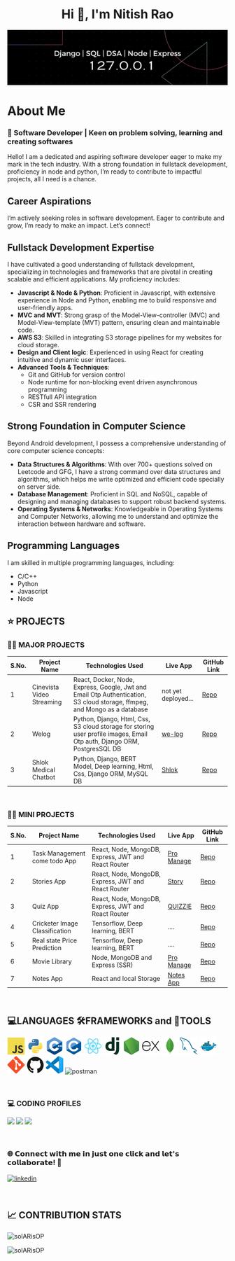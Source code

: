 <h1 align="center">Hi 👋, I'm Nitish Rao</h1>

<img src="https://github.com/solARisOP/solARisOP/blob/main/127.0.0.1%20(2).png">

# About Me

### 👋 Software Developer | Keen on problem solving, learning and creating softwares

Hello! I am a dedicated and aspiring software developer eager to make my mark in the tech industry. With a strong foundation in fullstack development, proficiency in node and python, I’m ready to contribute to impactful projects, all I need is a chance.

## Career Aspirations
I’m actively seeking roles in software development. Eager to contribute and grow, I’m ready to make an impact. Let’s connect!

## Fullstack Development Expertise
I have cultivated a good understanding of fullstack development, specializing in technologies and frameworks that are pivotal in creating scalable and efficient applications. My proficiency includes:

- **Javascript & Node & Python**: Proficient in Javascript, with extensive experience in Node and Python, enabling me to build responsive and user-friendly apps.
- **MVC and MVT**: Strong grasp of the Model-View-controller (MVC) and Model-View-template (MVT) pattern, ensuring clean and maintainable code.
- **AWS S3**: Skilled in integrating S3 storage pipelines for my websites for cloud storage.
- **Design and Client logic**: Experienced in using React for creating intuitive and dynamic user interfaces.
- **Advanced Tools & Techniques**: 
  - Git and GitHub for version control
  - Node runtime for non-blocking event driven asynchronous programming
  - RESTfull API integration
  - CSR and SSR rendering

## Strong Foundation in Computer Science
Beyond Android development, I possess a comprehensive understanding of core computer science concepts:

- **Data Structures & Algorithms**: With over 700+ questions solved on Leetcode and GFG, I have a strong command over data structures and algorithms, which helps me write optimized and efficient code specially on server side.
- **Database Management**: Proficient in SQL and NoSQL, capable of designing and managing databases to support robust backend systems.
- **Operating Systems & Networks**: Knowledgeable in Operating Systems and Computer Networks, allowing me to understand and optimize the interaction between hardware and software.

## Programming Languages
I am skilled in multiple programming languages, including:

- C/C++
- Python
- Javascript
- Node

## ⭐ PROJECTS

### 👩‍💻 MAJOR PROJECTS

|S.No.|Project Name|Technologies Used | Live App | GitHub Link |
|--------|----|----|----| ---- |
| 1 | Cinevista Video Streaming |React, Docker, Node, Express, Google, Jwt and Email Otp Authentication, S3 cloud storage, ffmpeg, and Mongo as a database | not yet deployed... | [Repo](https://github.com/solARisOP/Video-Stream) |
| 2 | Welog |Python, Django, Html, Css, S3 cloud storage for storing user profile images, Email Otp auth, Django ORM, PostgresSQL DB |  [we-log](https://we-log.vercel.app)  | [Repo](https://github.com/solARisOP/we-log) | 
| 3 | Shlok Medical Chatbot |Python, Django, BERT Model, Deep learning, Html, Css, Django ORM, MySQL DB |  [Shlok](https://shlok-chikitsa.vercel.app)  | [Repo](https://github.com/solARisOP/shlok) | 

<br>

### 👩‍💻 MINI PROJECTS

|S.No.|Project Name|Technologies Used | Live App | GitHub Link |
|--------|----|----|----|----|
| 1 | Task Management come todo App | React, Node, MongoDB, Express, JWT and React Router | [Pro Manage](https://pro-manage-client-aitu.onrender.com/) | [Repo](https://github.com/solARisOP/Pro-Manage-client) |
| 2 | Stories App | React, Node, MongoDB, Express, JWT and React Router | [Story](https://stories-91jl.onrender.com/) | [Repo](https://github.com/solARisOP/stories) |
| 3 | Quiz App | React, Node, MongoDB, Express, JWT and React Router | [QUIZZIE](https://quizzie-client-s556.onrender.com/) | [Repo](https://github.com/solARisOP/Quizee-Server) |
| 4 | Cricketer Image Classification | Tensorflow, Deep learning, BERT | .... | [Repo](https://github.com/solARisOP/Machine-Learning/tree/master/proj_final/image%20classification) |
| 5 | Real state Price Prediction | Tensorflow, Deep learning, BERT | .... | [Repo](https://github.com/solARisOP/Machine-Learning/tree/master/proj_final/real%20estate%20price%20prediction) |
| 6 | Movie Library | Node, MongoDB and Express (SSR) | [Pro Manage](https://fasal-movie-library-ic4c.onrender.com) | [Repo](https://github.com/solARisOP/Movie) |
| 7 | Notes App| React and local Storage | [Notes App](https://notes-app-six-beryl.vercel.app/) | [Repo](https://github.com/solARisOP/Notes-App) |


 <br>

 ## 💻LANGUAGES 🛠️FRAMEWORKS and 🔧TOOLS 
<p align="left">
  <!-- Javascript -->
    <img src="https://raw.githubusercontent.com/devicons/devicon/master/icons/javascript/javascript-original.svg" alt="javascript" width="40" height="40"/>
  <!-- Pyhton -->
    <img src="https://raw.githubusercontent.com/devicons/devicon/master/icons/python/python-original.svg" alt="python" width="40" height="40"/>
  <!-- C++ -->
    <img src="https://raw.githubusercontent.com/devicons/devicon/master/icons/cplusplus/cplusplus-original.svg" alt="cplusplus" width="40" height="40"/>
  <!-- C -->
    <img src="https://raw.githubusercontent.com/devicons/devicon/master/icons/c/c-original.svg" alt="c" width="40" height="40"/>
  <!-- React -->
    <img src="https://raw.githubusercontent.com/devicons/devicon/master/icons/react/react-original.svg" alt="react" width="40" height="40"/>
  <!-- django -->
    <img src="https://github.com/devicons/devicon/blob/master/icons/django/django-plain.svg" alt="django" width="40" height="40"/>
  <!-- Node -->
    <img src="https://raw.githubusercontent.com/devicons/devicon/master/icons/nodejs/nodejs-original.svg" alt="node" width="40" height="40"/>
  <!-- Express -->
    <img src="https://raw.githubusercontent.com/devicons/devicon/master/icons/express/express-original.svg" alt="express" width="40" height="40"/>
  <!-- Mongodb -->
    <img src="https://raw.githubusercontent.com/devicons/devicon/master/icons/mongodb/mongodb-original.svg" alt="mongodb" width="40" height="40"/>
  <!-- SQL -->
    <img src="https://raw.githubusercontent.com/devicons/devicon/master/icons/mysql/mysql-original.svg" alt="mysql" width="40" height="40"/>
  <!-- Docker -->
    <img src="https://raw.githubusercontent.com/devicons/devicon/master/icons/docker/docker-original.svg" alt="docker" width="40" height="40"/>
  <!-- Git -->
    <img src="https://raw.githubusercontent.com/devicons/devicon/master/icons/git/git-original.svg" alt="c" width="40" height="40"/>
  <!-- GitHub -->
    <img src="https://raw.githubusercontent.com/devicons/devicon/master/icons/github/github-original.svg" alt="github" width="40" height="40" style="background-color:white;"/>
  <!-- VS Code -->
    <img src="https://raw.githubusercontent.com/devicons/devicon/master/icons/vscode/vscode-original.svg" alt="vscode" width="40" height="40"/>
  <!-- Postman -->
    <img src="https://www.vectorlogo.zone/logos/getpostman/getpostman-icon.svg" alt="postman" width="40" height="40"/>

</p>

<br>


### 💻 CODING PROFILES

<a href="https://leetcode.com/u/solARis_OP/"><img src="https://img.shields.io/badge/leetcode-D14836.svg?style=for-the-badge&logo=leetcode&logoColor=white"></img></a>
<a href="https://www.geeksforgeeks.org/user/nitishraosnr2001/"><img src="https://img.shields.io/badge/geeksforgeeks-%D14836.svg?style=for-the-badge&logo=geeksforgeeks&logoColor=white"></img></a>
<a href="https://www.naukri.com/code360/profile/solARis"><img src="https://img.shields.io/badge/coding_ninjas-%231F8CFF.svg?style=for-the-badge&logo=codingninjas&logoColor=white"></img></a>

<br>

### 🌐 𝗖𝗼𝗻𝗻𝗲𝗰𝘁 𝘄𝗶𝘁𝗵 𝗺𝗲 𝗶𝗻 𝗷𝘂𝘀𝘁 𝗼𝗻𝗲 𝗰𝗹𝗶𝗰𝗸 𝗮𝗻𝗱 𝗹𝗲𝘁'𝘀 𝗰𝗼𝗹𝗹𝗮𝗯𝗼𝗿𝗮𝘁𝗲! 🤝
<p align="left">
  
   <!-- LinkedIn -->
  <a href="www.linkedin.com/in/seema-nitish-rao" target="blank">
    <img align="center" src="https://raw.githubusercontent.com/rahuldkjain/github-profile-readme-generator/master/src/images/icons/Social/linked-in-alt.svg" alt="linkedin" height="30" width="40" /></a>
</p>

<br>



## 📈 CONTRIBUTION STATS 
<img align="center" src="https://github-readme-stats.vercel.app/api/top-langs?username=solARisOP&show_icons=true&locale=en&layout=compact" alt="solARisOP" />

<p><img align="center" src="https://github-readme-streak-stats.herokuapp.com/?user=solARisOP&" alt="solARisOP" /></p>
